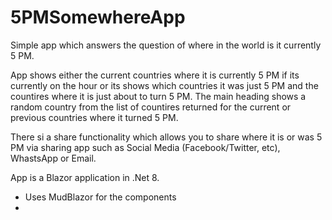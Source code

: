 # 5PMSomewhereApp

Simple app which answers the question of where in the world is it currently 5 PM.

App shows either the current countries where it is currently 5 PM if its currently on the hour or its shows which countries it was just 5 PM and the countires where it is just about to turn 5 PM.  The main heading shows a random country from the list of countires returned for the current or previous countries where it turned 5 PM.

There si a share functionality which allows you to share where it is or was 5 PM via sharing app such as Social Media (Facebook/Twitter, etc), WhastsApp or Email.

App is a Blazor application in .Net 8.

* Uses MudBlazor for the components
* 